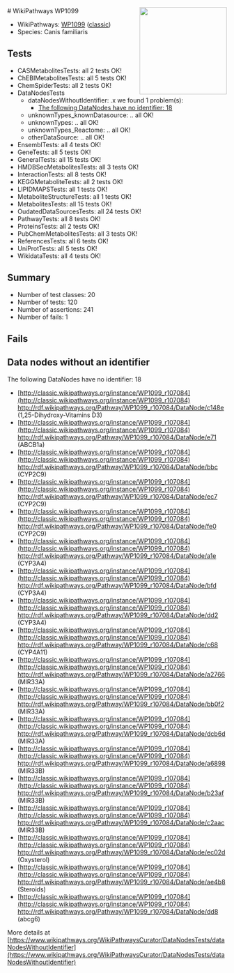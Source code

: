 <img style="float: right; width: 200px" src="https://upload.wikimedia.org/wikipedia/commons/thumb/8/83/Wplogo_with_text_500.png/640px-Wplogo_with_text_500.png" />
# WikiPathways WP1099

* WikiPathways: [WP1099](https://wikipathways.org/pathways/WP1099) ([classic](https://classic.wikipathways.org/instance/WP1099))
* Species: Canis familiaris
## Tests
* CASMetabolitesTests: all 2 tests OK!
* ChEBIMetabolitesTests: all 5 tests OK!
* ChemSpiderTests: all 2 tests OK!
* DataNodesTests
    * dataNodesWithoutIdentifier: .x we found 1 problem(s):
        * [The following DataNodes have no identifier: 18](#8792c498)
    * unknownTypes_knownDatasource: .. all OK!
    * unknownTypes: .. all OK!
    * unknownTypes_Reactome: .. all OK!
    * otherDataSource: .. all OK!
* EnsemblTests: all 4 tests OK!
* GeneTests: all 5 tests OK!
* GeneralTests: all 15 tests OK!
* HMDBSecMetabolitesTests: all 3 tests OK!
* InteractionTests: all 8 tests OK!
* KEGGMetaboliteTests: all 2 tests OK!
* LIPIDMAPSTests: all 1 tests OK!
* MetaboliteStructureTests: all 1 tests OK!
* MetabolitesTests: all 15 tests OK!
* OudatedDataSourcesTests: all 24 tests OK!
* PathwayTests: all 8 tests OK!
* ProteinsTests: all 2 tests OK!
* PubChemMetabolitesTests: all 3 tests OK!
* ReferencesTests: all 6 tests OK!
* UniProtTests: all 5 tests OK!
* WikidataTests: all 4 tests OK!


## Summary

* Number of test classes: 20
* Number of tests: 120
* Number of assertions: 241
* Number of fails: 1

## Fails

<a name="8792c498" />

## Data nodes without an identifier

The following DataNodes have no identifier: 18

* [http://classic.wikipathways.org/instance/WP1099_r107084](http://classic.wikipathways.org/instance/WP1099_r107084) http://rdf.wikipathways.org/Pathway/WP1099_r107084/DataNode/c148e (1,25-Dihydroxy-Vitamins D3)
* [http://classic.wikipathways.org/instance/WP1099_r107084](http://classic.wikipathways.org/instance/WP1099_r107084) http://rdf.wikipathways.org/Pathway/WP1099_r107084/DataNode/e71 (ABCB1a)
* [http://classic.wikipathways.org/instance/WP1099_r107084](http://classic.wikipathways.org/instance/WP1099_r107084) http://rdf.wikipathways.org/Pathway/WP1099_r107084/DataNode/bbc (CYP2C9)
* [http://classic.wikipathways.org/instance/WP1099_r107084](http://classic.wikipathways.org/instance/WP1099_r107084) http://rdf.wikipathways.org/Pathway/WP1099_r107084/DataNode/ec7 (CYP2C9)
* [http://classic.wikipathways.org/instance/WP1099_r107084](http://classic.wikipathways.org/instance/WP1099_r107084) http://rdf.wikipathways.org/Pathway/WP1099_r107084/DataNode/fe0 (CYP2C9)
* [http://classic.wikipathways.org/instance/WP1099_r107084](http://classic.wikipathways.org/instance/WP1099_r107084) http://rdf.wikipathways.org/Pathway/WP1099_r107084/DataNode/a1e (CYP3A4)
* [http://classic.wikipathways.org/instance/WP1099_r107084](http://classic.wikipathways.org/instance/WP1099_r107084) http://rdf.wikipathways.org/Pathway/WP1099_r107084/DataNode/bfd (CYP3A4)
* [http://classic.wikipathways.org/instance/WP1099_r107084](http://classic.wikipathways.org/instance/WP1099_r107084) http://rdf.wikipathways.org/Pathway/WP1099_r107084/DataNode/dd2 (CYP3A4)
* [http://classic.wikipathways.org/instance/WP1099_r107084](http://classic.wikipathways.org/instance/WP1099_r107084) http://rdf.wikipathways.org/Pathway/WP1099_r107084/DataNode/c68 (CYP4A11)
* [http://classic.wikipathways.org/instance/WP1099_r107084](http://classic.wikipathways.org/instance/WP1099_r107084) http://rdf.wikipathways.org/Pathway/WP1099_r107084/DataNode/a2766 (MIR33A)
* [http://classic.wikipathways.org/instance/WP1099_r107084](http://classic.wikipathways.org/instance/WP1099_r107084) http://rdf.wikipathways.org/Pathway/WP1099_r107084/DataNode/bb0f2 (MIR33A)
* [http://classic.wikipathways.org/instance/WP1099_r107084](http://classic.wikipathways.org/instance/WP1099_r107084) http://rdf.wikipathways.org/Pathway/WP1099_r107084/DataNode/dcb6d (MIR33A)
* [http://classic.wikipathways.org/instance/WP1099_r107084](http://classic.wikipathways.org/instance/WP1099_r107084) http://rdf.wikipathways.org/Pathway/WP1099_r107084/DataNode/a6898 (MIR33B)
* [http://classic.wikipathways.org/instance/WP1099_r107084](http://classic.wikipathways.org/instance/WP1099_r107084) http://rdf.wikipathways.org/Pathway/WP1099_r107084/DataNode/b23af (MIR33B)
* [http://classic.wikipathways.org/instance/WP1099_r107084](http://classic.wikipathways.org/instance/WP1099_r107084) http://rdf.wikipathways.org/Pathway/WP1099_r107084/DataNode/c2aac (MIR33B)
* [http://classic.wikipathways.org/instance/WP1099_r107084](http://classic.wikipathways.org/instance/WP1099_r107084) http://rdf.wikipathways.org/Pathway/WP1099_r107084/DataNode/ec02d (Oxysterol)
* [http://classic.wikipathways.org/instance/WP1099_r107084](http://classic.wikipathways.org/instance/WP1099_r107084) http://rdf.wikipathways.org/Pathway/WP1099_r107084/DataNode/ae4b8 (Steroids)
* [http://classic.wikipathways.org/instance/WP1099_r107084](http://classic.wikipathways.org/instance/WP1099_r107084) http://rdf.wikipathways.org/Pathway/WP1099_r107084/DataNode/dd8 (abcg6)


More details at [https://www.wikipathways.org/WikiPathwaysCurator/DataNodesTests/dataNodesWithoutIdentifier](https://www.wikipathways.org/WikiPathwaysCurator/DataNodesTests/dataNodesWithoutIdentifier)

